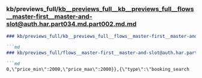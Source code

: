 ### kb/previews_full/kb__previews_full__kb__previews_full__flows__master-first__master-and-slot@auth.har.part034.md.part002.md.md

```md
### kb/previews_full/kb__previews_full__flows__master-first__master-and-slot@auth.har.part034.md.part002.md

```md
### kb/previews_full/flows__master-first__master-and-slot@auth.har.part034.md (part 002)

```md
0,\"price_min\":2000,\"price_max\":2000}},{\"type\":\"booking_search
```

```

```

```
